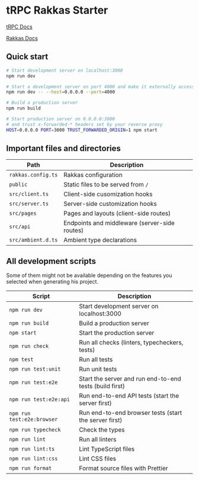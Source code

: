 # tRPC Rakkas Starter

[tRPC Docs](https://trpc.io/)

[Rakkas Docs](https://rakkasjs.org/)

## Quick start

```sh
# Start development server on localhost:3000
npm run dev

# Start a development server on port 4000 and make it externally accessible
npm run dev -- --host=0.0.0.0 --port=4000

# Build a production server
npm run build

# Start production server on 0.0.0.0:3000
# and trust x-forwarded-* headers set by your reverse proxy
HOST=0.0.0.0 PORT=3000 TRUST_FORWARDED_ORIGIN=1 npm start
```

## Important files and directories

| Path               | Description                                   |
| ------------------ | --------------------------------------------- |
| `rakkas.config.ts` | Rakkas configuration                          |
| `public`           | Static files to be served from `/`            |
| `src/client.ts`    | Client-side cusomization hooks                |
| `src/server.ts`    | Server-side customization hooks               |
| `src/pages`        | Pages and layouts (client-side routes)        |
| `src/api`          | Endpoints and middleware (server-side routes) |
| `src/ambient.d.ts` | Ambient type declarations                     |

## All development scripts

Some of them might not be available depending on the features you selected when generating his project.

| Script                     | Description                                             |
| -------------------------- | ------------------------------------------------------- |
| `npm run dev`              | Start development server on localhost:3000              |
| `npm run build`            | Build a production server                               |
| `npm start`                | Start the production server                             |
| `npm run check`            | Run all checks (linters, typecheckers, tests)           |
| `npm test`                 | Run all tests                                           |
| `npm run test:unit`        | Run unit tests                                          |
| `npm run test:e2e`         | Start the server and run end-to-end tests (build first) |
| `npm run test:e2e:api`     | Run end-to-end API tests (start the server first)       |
| `npm run test:e2e:browser` | Run end-to-end browser tests (start the server first)   |
| `npm run typecheck`        | Check the types                                         |
| `npm run lint`             | Run all linters                                         |
| `npm run lint:ts`          | Lint TypeScript files                                   |
| `npm run lint:css`         | Lint CSS files                                          |
| `npm run format`           | Format source files with Prettier                       |
